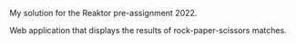 My solution for the Reaktor pre-assignment 2022.

Web application that displays the results of rock-paper-scissors matches.
